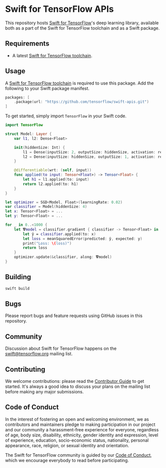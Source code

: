 # Swift for TensorFlow APIs

This repository hosts [Swift for TensorFlow](https://github.com/tensorflow/swift)'s deep learning library, available both as a part of the Swift for TensorFlow toolchain and as a Swift package.

## Requirements

* A latest [Swift for TensorFlow toolchain](https://github.com/tensorflow/swift/blob/master/Installation.md).

## Usage

A [Swift for TensorFlow toolchain](https://github.com/tensorflow/swift/blob/master/Installation.md)
is required to use this package. Add the following to your Swift package manifest.

```swift
packages: [
    .package(url: "https://github.com/tensorflow/swift-apis.git")
]
```

To get started, simply import `TensorFlow` in your Swift code.

```swift
import TensorFlow

struct Model: Layer {
    var l1, l2: Dense<Float>

    init(hiddenSize: Int) {
        l1 = Dense(inputSize: 2, outputSize: hiddenSize, activation: relu)
        l2 = Dense(inputSize: hiddenSize, outputSize: 1, activation: relu)
    }

    @differentiable(wrt: (self, input))
    func applied(to input: Tensor<Float>) -> Tensor<Float> {
        let h1 = l1.applied(to: input)
        return l2.applied(to: h1)
    }
}

let optimizer = SGD<Model, Float>(learningRate: 0.02)
var classifier = Model(hiddenSize: 4)
let x: Tensor<Float> = ...
let y: Tensor<Float> = ...

for _ in 0..<1000 {
    let 𝛁model = classifier.gradient { classifier -> Tensor<Float> in
        let ŷ = classifier.applied(to: x)
        let loss = meanSquaredError(predicted: ŷ, expected: y)
        print("Loss: \(loss)")
        return loss
    }
    optimizer.update(&classifier, along: 𝛁model)
}
```

## Building

```bash
swift build
```

## Bugs

Please report bugs and feature requests using GitHub issues in this repository.

## Community

Discussion about Swift for TensorFlow happens on the
[swift@tensorflow.org](https://groups.google.com/a/tensorflow.org/d/forum/swift)
mailing list.

## Contributing

We welcome contributions: please read the [Contributor Guide](CONTRIBUTING.md)
to get started. It's always a good idea to discuss your plans on the mailing
list before making any major submissions.

## Code of Conduct

In the interest of fostering an open and welcoming environment, we as
contributors and maintainers pledge to making participation in our project and
our community a harassment-free experience for everyone, regardless of age, body
size, disability, ethnicity, gender identity and expression, level of
experience, education, socio-economic status, nationality, personal appearance,
race, religion, or sexual identity and orientation.

The Swift for TensorFlow community is guided by our [Code of
Conduct](CODE_OF_CONDUCT.md), which we encourage everybody to read before
participating.
